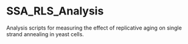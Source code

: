 # SSA_RLS_Analysis
Analysis scripts for measuring the effect of replicative aging on single strand annealing in yeast cells.
